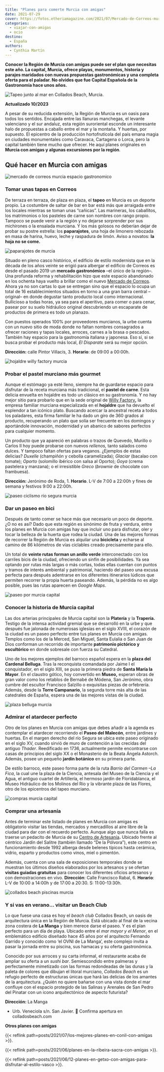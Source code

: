```yaml
---
title: "Planes para comerte Murcia con amigas"
date: 2021-07-29
cover: https://fotos.etheriamagazine.com/2021/07/Mercado-de-Correos-murcia.jpg
categories: 
  - viajar-con-amigas
  - ocio
destino: 
  - España
authors: 
  - Cynthia Martín
---
```


**Conocer la Región de Murcia con amigas puede ser el plan que necesitas este año. La 
capital, Murcia, ofrece playas, monumentos, historia y parajes maridados con nuevas 
propuestas gastronómicas y una completa oferta para el paladar. No olvides que fue 
Capital Española de la Gastronomía hace unos años.** 

![Tapeo junto al mar en Collados Beach, Murcia.](https://fotos.etheriamagazine.com/2021/07/Collados-Beach-murcia.jpg "Tapeo junto al mar en © Collados Beach, Murcia.")

**Actualizado 10/2023** 

A pesar de su reducida extensión, la Región de Murcia es un oasis para todos los 
sentidos. Encajada entre las llanuras manchegas, el levante valenciano y el sur andaluz, 
esta región suroriental esconde un interesante halo de propuestas a caballo entre el mar 
y la montaña. Y huertas, por supuesto. El epicentro de la producción hortofrutícola del 
país emana magia en ciudades monumentales como Caravaca, Cartagena o Lorca, pero la 
capital también tiene mucho que ofrecer. He aquí planes originales en **Murcia con 
amigas y algunas excursiones por la región**. 

## Qué hacer en Murcia con amigas

![mercado de correos murcia espacio gastronomico](https://fotos.etheriamagazine.com/2021/07/Mercado-de-Correos-murcia.jpg "Mercado de Correos, en Murcia capital.")

### Tomar unas tapas en Correos

De terraza en terraza, de plaza en plaza, el **tapeo** en Murcia es un deporte propio. 
La costumbre de saltar de bar en bar está más que arraigada entre los locales mientras 
se toman unas “cañicas”. Las marineras, los caballitos, los matrimonios o los pasteles 
de carne son nombres con rango propio. Tampoco se puede venir a la región y no dejarse 
sorprender por sus michirones o la ensalada murciana. Y los más golosos no deberían 
dejar de probar su postre estrella: los **paparajotes**, una hoja de limonero rebozada 
en masa de harina, huevo, leche y raspadura de limón. Aviso a novatos: **la hoja no se 
come.** 

![paparajotes de murcia](https://fotos.etheriamagazine.com/2021/07/Paparajotes-murcia.jpg "No te vayas de Murcia sin probar los paparajotes. © ITREM")

Situado en pleno casco histórico, el edificio de estilo modernista que en la década de 
los años veinte se erigió para albergar el edificio de Correos es desde el pasado 2019 
un **mercado gastronómico** –el único de la región–. Una profunda reforma y 
rehabilitación hizo que este espacio abandonado en los ochenta haya vuelto a brillar 
como el nuevo [Mercado de Correos](http://www.mercadodecorreos.com). Ahora ya no son 
cartas lo que se entregan sino que el espacio lo ocupa un total de 16 establecimientos 
situados en torno a una gran barra central –original– en donde degustar tanto producto 
local como internacional. Bullicioso a todas horas, ya sea para el aperitivo, para comer 
o para cenar, pasear por su suelo hidráulico original descubriendo un escaparate de 
productos de primera es todo un planazo. 

Con puestos operados 100% por proveedores murcianos, la urbe cuenta con un nuevo sitio 
de moda donde no faltan nombres consagrados a ofrecer raciones y tapas locales, arroces, 
carnes a la brasa o pescados. También hay espacio para la gastronomía italiana y 
japonesa. Eso sí, si se busca probar el producto más local, _El Disparate_ será su mejor 
opción. 

**Dirección:** calle Pintor Villacís, 3. **Horario**: de 09:00 a 00:00h. 

![hojaldre willy factory murcia](https://fotos.etheriamagazine.com/2021/07/hojaldre-willy-factory.jpg "© Hojaldre de Willy Factory.")

### Probar el pastel murciano más gourmet

Aunque el estómago ya esté lleno, siempre ha de guardarse espacio para disfrutar de la 
receta murciana más tradicional, el **pastel de carne**. Esta delicia envuelta en 
hojaldre es todo un clásico en su gastronomía. Y no hay mejor sitio para probarlo que en 
la sede original de [Willy Factory](https://www.willyfactory.com/)**,** la empresa 
familiar murciana especializada en el **hojaldre** que ha devuelto el esplendor a tan 
icónico plato. Buscando acercar la ancestral receta a todos los paladares, esta firma 
familiar le ha dado un giro de 360 grados al producto, recuperando un plato que solía 
ser frecuente en los domingos y aportándole innovación, modernidad y un abanico de 
sabores perfectos para cualquier momento. 

Un producto que ya apareció en palabras o trazos de Quevedo, Murillo o Carlos II hoy 
puede probarse con nuevos _rellenos,_ tanto salados como dulces. Y tampoco faltan 
ofertas para veganos. ¿Ejemplos de estas delicias? _Duxelle_ (champiñón y cebolla 
caramelizada); _Glaciar_ (bacalao con tomate); _Oporto_ (solomillo ibérico con salsa al 
Oporto); _Goya_ (crema pastelera y manzana); o el irresistible _Greco_ (_brownie_ de 
chocolate con frambuesa). 

**Dirección:** Jerónimo de Roda, 1. **Horario**. L-V de 7:00 a 22:00h y fines de semana 
y festivos 9:00 a 22:00h. 

![paseo ciclismo rio segura murcia](https://fotos.etheriamagazine.com/2021/07/paseo-mota-del-rio-segura.jpg "Paseo ciclista por la mota del río Segura. © Sergio González")

### Dar un paseo en bici

Después de tanto comer se hace más que necesario un poco de deporte. ¿O no es así? Dado 
que esta región es sinónimo de fruta y verdura, entre los planes en Murcia con amigas 
hay que incluir uno para disfrutar, oler y tocar la belleza de la huerta que rodea la 
ciudad. Una de las mejores formas de recorrer la Región de Murcia es alquilar una 
**bicicleta** y echarse al camino de 86 kilómetros de vías ciclables creado precisamente 
para ello. 

Un total de **veinte rutas forman un anillo verde** interconectado con los carriles 
bicis de la ciudad, ofreciendo un sinfín de posibilidades. Ya sea optando por rutas más 
largas o más cortas, todas ellas cuentan con puntos y tramos de interés ambiental y 
patrimonial, haciendo del paseo una excusa perfecta para después adentrarse en los 
diferentes itinerarios lúdicos que permiten recorrer la propia huerta paseando. Además, 
la pérdida no es algo posible, pues las rutas aparecen en _Google Maps_. 

![paseo por murcia capital](https://fotos.etheriamagazine.com/2021/07/planes-por-Murcia.jpg "La arquitectura de Murcia se descubre a pie de calle. © Sergio González")

### Conocer la historia de Murcia capital

Las dos arterias principales de Murcia capital son la **Platería** y la **Trapería.** 
Testigo de la intensa actividad gremial que se desarrolló en la urbe y que después fue 
jalonada de numerosas iglesias en el siglo XVIII, el corazón de la ciudad es un paseo 
perfecto entre tus planes en Murcia con amigas. Templos como los de la Merced, San 
Miguel, Santa Eulalia o San Juan de Dios conforman un recorrido de importante 
**patrimonio pictórico y escultórico** en donde sobresale con fuerza su Catedral. 

Uno de los mejores ejemplos del barroco español espera en la **plaza del Cardenal 
Belluga**. Tras la reconquista comandada por Jaime I el conquistador, en el siglo XIII, 
se puso la primera piedra de **Santa María la Mayor**. En el claustro gótico, hoy 
convertido en **Museo,** esperan obras de gran valor como los retablos de Bernabé de 
Módena, San Jerónimo, obra cumbre del escultor Francisco Salzillo o exquisitas piezas de 
orfebrería. Además, desde la **Torre Campanario**, la segunda torre más alta de las 
catedrales de España, espera una de las mejores vistas de la ciudad. 

![plaza belluga murcia](https://fotos.etheriamagazine.com/2021/07/Plaza-Belluga-Murcia.jpg "Plaza del Cardenal Belluga, en Murcia capital. © ITREM")

### Admirar el atardecer perfecto

Otro de los planes en Murcia con amigas que debes añadir a la agenda es contemplar el 
atardecer recorriendo el **Paseo del Malecón**, entre jardines y huertas. En el margen 
derecho del río Segura se ubica este paseo originado en el siglo XV, cuando sirvió de 
muro de contención a las crecidas del antiguo _Thader_. Reedificado en 1736, actualmente 
permite encontrarse con casas de principios del siglo XX o el Monasterio de la Beata 
Ángela Astorch. Además, posee un pequeño **jardín botánico** en su primera parte. 

De estilo barroco, este paseo forma parte de la ruta _Barrio del Carmen –La Fica_, la 
cual une la plaza de la Ciencia, antesala del Museo de la Ciencia y el Agua, el antiguo 
cuartel de Artillería, el hermoso jardín de Floridablanca, el Museo Hidráulico de los 
Molinos del Río y la vibrante plaza de las Flores, otro de los epicentros del tapeo 
murciano. 

![compras murcia capital](https://fotos.etheriamagazine.com/2021/07/compras-murcia-capital.jpg "En Murcia encontrarás varias zonas comerciales. © ITREM")

### Comprar una artesanía

Antes de terminar este listado de planes en Murcia con amigas es obligatorio visitar las 
tiendas, mercados y mercadillos al aire libre de la ciudad para dar con el recuerdo 
perfecto. Aunque algo que nunca falla es traerse un pedacito de Murcia de su [Centro de 
Artesanía](https://artesaniaregiondemurcia.es/)**.** Ubicado frente al céntrico Jardín 
del Salitre (también llamado “De la Pólvora”), este centro en funcionamiento desde 1992 
alberga desde belenes típicos hasta cerámica, vidrio, esparto y productos como vinos, 
miel o pimentón. 

Además, cuenta con una sala de exposiciones temporales donde se muestran los últimos 
diseños elaborados por los artesanos y se ofertan **visitas guiadas gratuitas** para 
conocer los diferentes oficios artesanos y con demostraciones en vivo. **Dirección**: 
Calle Francisco Rabal, 6. **Horario**: L-V de 10:00 a 14:00h y de 17:00 a 20:30. S: 
11:00-13:30h. 

![collados beach piscinas murcia](https://fotos.etheriamagazine.com/2021/07/Collados-Beach-piscinas-murcia.jpg "© Collados Beach, el beach club de moda en Murcia.")

### Y si vas en verano... visitar un Beach Club

Lo que fuese una casa es hoy el _beach club_ Collados Beach, un oasis de arquitectura 
única en la Región de Murcia. Está ubicado al final de la vecina zona costera de **La 
Manga** y bien merece darse el paseo. Y es el plan perfecto para un día de playa. 
Ubicado entre el _mar mayor y el Menor_, en el emblemático edificio diseñado hace 45 
años por el arquitecto Fernando Garrido y conocido como ‘el OVNI de La Manga’, este 
complejo invita a pasar la jornada entre su piscina, sus hamacas y su oferta 
gastronómica. 

Conocido por sus arroces y su carta informal, el restaurante acaba de ampliar su oferta 
a un _sushi bar_. Semiescondido entre palmeras y perfectamente mimetizado con las formas 
redondeadas de las dunas y la paleta de colores que dibujan el litoral murciano, 
_Collados Beach_ es un refugio perfecto de estructuras únicas que hará las delicias de 
los amantes de la arquitectura. ¿Quién no quiere bañarse con una vista donde el mar 
confluye con el espacio protegido de las Salinas y Arenales de San Pedro del Pinatar con 
un icono arquitectónico de aspecto futurista? 

**Dirección:** La Manga 

- Urb. Veneciola s/n. San Javier. 📌 Confirma apertura en colladosbeach.com 

**Otros planes con amigas** 

{{< reflink path=posts/2021/07/los-mejores-planes-en-conil-con-amigas >}}. 

{{< reflink path=posts/2021/06/planes-en-la-ribeira-sacra-con-amigas >}}. 

{{< reflink 
path=posts/2021/06/12-planes-en-getxo-con-amigas-para-disfrutar-al-estilo-vasco >}}.
